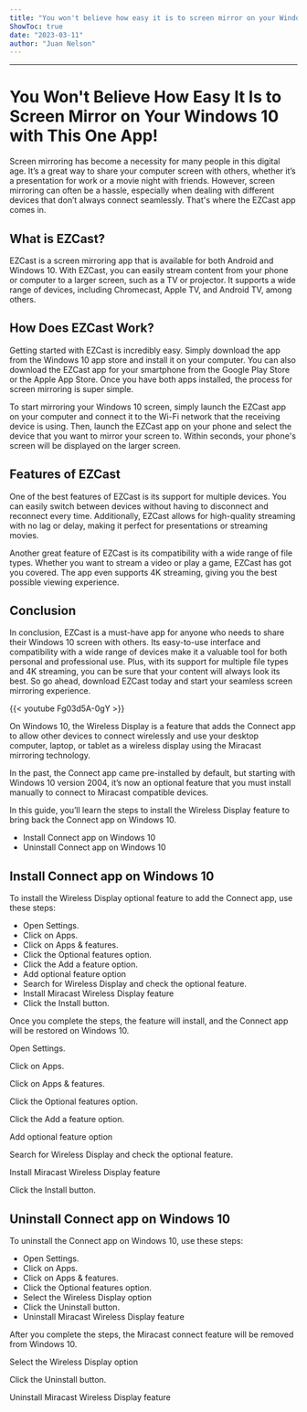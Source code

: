 ```yaml
---
title: "You won't believe how easy it is to screen mirror on your Windows 10 with this one app!"
ShowToc: true 
date: "2023-03-11"
author: "Juan Nelson"
---
```

*****
# You Won't Believe How Easy It Is to Screen Mirror on Your Windows 10 with This One App!

Screen mirroring has become a necessity for many people in this digital age. It’s a great way to share your computer screen with others, whether it’s a presentation for work or a movie night with friends. However, screen mirroring can often be a hassle, especially when dealing with different devices that don’t always connect seamlessly. That's where the EZCast app comes in.

## What is EZCast?

EZCast is a screen mirroring app that is available for both Android and Windows 10. With EZCast, you can easily stream content from your phone or computer to a larger screen, such as a TV or projector. It supports a wide range of devices, including Chromecast, Apple TV, and Android TV, among others.

## How Does EZCast Work?

Getting started with EZCast is incredibly easy. Simply download the app from the Windows 10 app store and install it on your computer. You can also download the EZCast app for your smartphone from the Google Play Store or the Apple App Store. Once you have both apps installed, the process for screen mirroring is super simple.

To start mirroring your Windows 10 screen, simply launch the EZCast app on your computer and connect it to the Wi-Fi network that the receiving device is using. Then, launch the EZCast app on your phone and select the device that you want to mirror your screen to. Within seconds, your phone's screen will be displayed on the larger screen.

## Features of EZCast

One of the best features of EZCast is its support for multiple devices. You can easily switch between devices without having to disconnect and reconnect every time. Additionally, EZCast allows for high-quality streaming with no lag or delay, making it perfect for presentations or streaming movies.

Another great feature of EZCast is its compatibility with a wide range of file types. Whether you want to stream a video or play a game, EZCast has got you covered. The app even supports 4K streaming, giving you the best possible viewing experience.

## Conclusion

In conclusion, EZCast is a must-have app for anyone who needs to share their Windows 10 screen with others. Its easy-to-use interface and compatibility with a wide range of devices make it a valuable tool for both personal and professional use. Plus, with its support for multiple file types and 4K streaming, you can be sure that your content will always look its best. So go ahead, download EZCast today and start your seamless screen mirroring experience.

{{< youtube Fg03d5A-0gY >}} 



On Windows 10, the Wireless Display is a feature that adds the Connect app to allow other devices to connect wirelessly and use your desktop computer, laptop, or tablet as a wireless display using the Miracast mirroring technology.
 
In the past, the Connect app came pre-installed by default, but starting with Windows 10 version 2004, it’s now an optional feature that you must install manually to connect to Miracast compatible devices.
 
In this guide, you’ll learn the steps to install the Wireless Display feature to bring back the Connect app on Windows 10.
 
- Install Connect app on Windows 10
 - Uninstall Connect app on Windows 10

 
## Install Connect app on Windows 10
 
To install the Wireless Display optional feature to add the Connect app, use these steps:
 
- Open Settings.
 - Click on Apps.
 - Click on Apps & features.
 - Click the Optional features option.
 - Click the Add a feature option.
 - Add optional feature option
 - Search for Wireless Display and check the optional feature.
 - Install Miracast Wireless Display feature
 - Click the Install button.

 
Once you complete the steps, the feature will install, and the Connect app will be restored on Windows 10.
 
Open Settings.
 
Click on Apps.
 
Click on Apps & features.
 
Click the Optional features option.
 
Click the Add a feature option.
 
Add optional feature option

 
Search for Wireless Display and check the optional feature.
 
Install Miracast Wireless Display feature

 
Click the Install button.
 
## Uninstall Connect app on Windows 10
 
To uninstall the Connect app on Windows 10, use these steps:
 
- Open Settings.
 - Click on Apps.
 - Click on Apps & features.
 - Click the Optional features option.
 - Select the Wireless Display option
 - Click the Uninstall button.
 - Uninstall Miracast Wireless Display feature

 
After you complete the steps, the Miracast connect feature will be removed from Windows 10.
 
Select the Wireless Display option
 
Click the Uninstall button.
 
Uninstall Miracast Wireless Display feature





